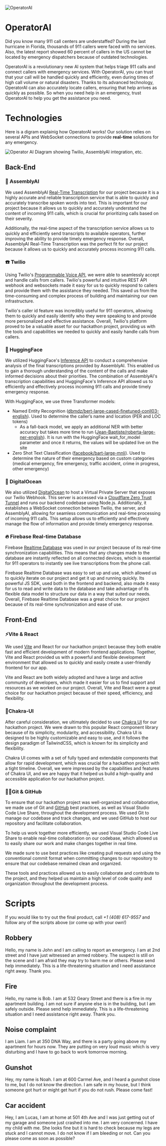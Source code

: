 ![OperatorAI](assets/OperatorAI-Header.png)

# OperatorAI

Did you know many 911 call centers are understaffed? During the last hurricane in Florida, thousands of 911 callers were faced with no services. Also, the latest report showed 60 percent of callers in the US cannot be located by emergency dispatchers because of outdated technologies.

OperatorAI is a revolutionary new AI system that helps triage 911 calls and connect callers with emergency services. With OperatorAI, you can trust that your call will be handled quickly and efficiently, even during times of high call volume or natural disasters. Thanks to its advanced technology, OperatorAI can also accurately locate callers, ensuring that help arrives as quickly as possible. So when you need help in an emergency, trust OperatorAI to help you get the assistance you need.

# Technologies

Here is a digram explainig how OperatorAI works! Our solution relies on several APIs and WebSocket connections to provide **real-time** solutions for any emergency.

![Operator AI Diagram showing Twilio, AssemblyAI integration, etc.](/assets/OperatorAI-Diagram.svg)

## Back-End

### 🧠 AssemblyAI

We used AssemblyAI [Real-Time Transcription](https://www.assemblyai.com/docs/walkthroughs#realtime-streaming-transcription) for our project because it is a highly accurate and reliable transcription service that is able to quickly and accurately transcribe spoken words into text. This is important for our project because it allows us to quickly and accurately understand the content of incoming 911 calls, which is crucial for prioritizing calls based on their severity. 

Additionally, the real-time aspect of the transcription service allows us to quickly and efficiently send transcripts to available operators, further improving the ability to provide timely emergency response. Overall, AssemblyAI Real-Time Transcription was the perfect fit for our project because it allows us to quickly and accurately process incoming 911 calls.

### ☎️ Twilio

Using Twilio's [Programmable Voice API](https://www.twilio.com/docs/voice), we were able to seamlessly accept and handle calls from callers. Twilio's powerful and intuitive REST API webhook and websockets made it easy for us to quickly respond to callers and provide them with the assistance they needed. This saved us from the time-consuming and complex process of building and maintaining our own infrastructure. 

Twilio's caller id feature was incredibly useful for 911 operators, allowing them to quickly and easily identify who they were speaking to and provide more personalized and effective assistance. Overall, Twilio's platform proved to be a valuable asset for our hackathon project, providing us with the tools and capabilities we needed to quickly and easily handle calls from callers.

### 🤗 HuggingFace

We utilized HuggingFace's [Inference API](https://huggingface.co/inference-api) to conduct a comprehensive analysis of the final transcriptions provided by AssemblyAI. This enabled us to gain a thorough understanding of the content of the calls and make informed decisions about their priorities. The combination of AssemblyAI's transcription capabilities and HuggingFace's Inference API allowed us to efficiently and effectively process incoming 911 calls and provide timely emergency response.

With HuggingFace, we use three Transformer models:
* Named Entity Recognition ([dbmdz/bert-large-cased-finetuned-conll03-english](https://huggingface.co/dbmdz/bert-large-cased-finetuned-conll03-english)). Used to determine the caller’s name and location (PER and LOC tokens)
  * As a fall-back model, we apply an additional NER with better accuracy but takes more time to run ([Jean-Baptiste/roberta-large-ner-english](https://huggingface.co/Jean-Baptiste/roberta-large-ner-english?text=My+name+is+wolfgang+and+I+got+into+a+car+accident+on+Interstate+280)). It is run with the HuggingFace wait_for_model parameter and once it returns, the values will be updated live on the site
* Zero Shot Text Classification ([facebook/bart-large-mnli](https://huggingface.co/facebook/bart-large-mnli?candidateLabels=Medical+emergency%2C+fire+emergency%2C+traffic+accident%2C+crime+in+progress%2C+other+emergency&multiClass=false&text=My+house+is+being+robbed.+Please+send+help)). Used to determine the nature of their emergency based on custom categories (medical emergency, fire emergency, traffic accident, crime in progress, other emergency)

### 🌊 DigitalOcean

We also utilized [DigitalOcean](https://www.digitalocean.com/) to host a Virtual Private Server that exposes our Twilio Webhook. This server is accessed via a [Cloudflare Zero Trust Tunnel](https://developers.cloudflare.com/cloudflare-one/connections/connect-apps/) and runs our backend codebase using Node.js. Additionally, it establishes a WebSocket connection between Twilio, the server, and AssemblyAI, allowing for seamless communication and real-time processing of incoming 911 calls. This setup allows us to efficiently and effectively manage the flow of information and provide timely emergency response.

### 🔥 Firebase Real-time Database

Firebase [Realtime Database](https://firebase.google.com/docs/database) was used in our project because of its real-time synchronization capabilities. This means that any changes made to the database are instantly reflected on all connected devices, which is essential for 911 operators to instantly see live transcriptions from the phone call. 

Firebase Realtime Database was easy to set up and use, which allowed us to quickly iterate on our project and get it up and running quickly. Its powerful JS SDK, used both in the frontend and backend, also made it easy for us to read and write data to the database and take advantage of its flexible data model to structure our data in a way that suited our needs. Overall, Firebase Realtime Database was a great choice for our project because of its real-time synchronization and ease of use.

## Front-End

### ⚡Vite & React 

We used [Vite](https://vitejs.dev/) and React for our hackathon project because they both enable fast and efficient development of modern frontend applications. Together, Vite and React provided us with a powerful and flexible development environment that allowed us to quickly and easily create a user-friendly frontend for our app. 

Vite and React are both widely adopted and have a large and active community of developers, which made it easier for us to find support and resources as we worked on our project. Overall, Vite and React were a great choice for our hackathon project because of their speed, efficiency, and flexibility.

### 🎨Chakra-UI

After careful consideration, we ultimately decided to use [Chakra UI](https://chakra-ui.com/) for our hackathon project. We were drawn to this popular React component library because of its simplicity, modularity, and accessibility. Chakra UI is designed to be highly customizable and easy to use, and it follows the design paradigm of TailwindCSS, which is known for its simplicity and flexibility. 

Chakra UI comes with a set of fully typed and extendable components that allow for rapid development, which was crucial for a hackathon project with a tight timeline. Overall, we were impressed by the capabilities and features of Chakra UI, and we are happy that it helped us build a high-quality and accessible application for our hackathon project.

### 🧑‍💻Git & GitHub

To ensure that our hackathon project was well-organized and collaborative, we made use of Git and [GitHub](https://github.com/dtemir?tab=repositories) best practices, as well as Visual Studio Code Live Share, throughout the development process. We used Git to manage our codebase and track changes, and we used GitHub to host our repository and facilitate collaboration.

To help us work together more efficiently, we used Visual Studio Code Live Share to enable real-time collaboration on our codebase, which allowed us to easily share our work and make changes together in real time. 

We made sure to use best practices like creating pull requests and using the conventional commit format when committing changes to our repository to ensure that our codebase remained clean and organized.

These tools and practices allowed us to easily collaborate and contribute to the project, and they helped us maintain a high level of code quality and organization throughout the development process.

# Scripts

If you would like to try out the final product, call *+1 (408) 617-9557* and follow any of the scripts above (or come up with your own!)

## Robbery

Hello, my name is John and I am calling to report an emergency. I am at 2nd street and I have just witnessed an armed robbery. The suspect is still on the scene and I am afraid they may try to harm me or others. Please send help immediately. This is a life-threatening situation and I need assistance right away. Thank you.

## Fire

Hello, my name is Bob. I am at 532 Geary Street and there is a fire in my apartment building. I am not sure if anyone else is in the building, but I am safely outside. Please send help immediately. This is a life-threatening situation and I need assistance right away. Thank you.

## Noise complaint

I am Liam. I am at 350 DNA Way, and there is a party going above my apartment for hours now. They are putting on very loud music which is very disturbing and I have to go back to work tomorrow morning.

## Gunshot

Hey, my name is Noah. I am at 600 Carmel Ave, and I heard a gunshot close to me, but I do not know the direction. I am safe in my house, but I think someone got hurt or might get hurt if you do not rush. Please come fast!

## Car accident

Hey, I am Lucas, I am at home at 501 4th Ave  and I was just getting out of my garage and someone just crashed into me. I am very concerned. I have my child with me. She looks fine but it is hard to check because my legs are stuck and I cannot move. I do not know if I am bleeding or not. Can you please come as soon as possible?
